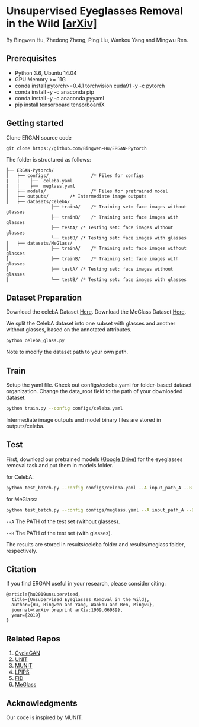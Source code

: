 # Unsupervised Eyeglasses Removal in the Wild [[arXiv]](https://arxiv.org/abs/1909.06989)
  By Bingwen Hu, Zhedong Zheng, Ping Liu, Wankou Yang and Mingwu Ren. 

## Prerequisites
- Python 3.6, Ubuntu 14.04
- GPU Memory >= 11G
- conda install pytorch>=0.4.1 torchvision cuda91 -y -c pytorch
- conda install -y -c anaconda pip
- conda install -y -c anaconda pyyaml
- pip install tensorboard tensorboardX

## Getting started
Clone ERGAN source code
```
git clone https://github.com/Bingwen-Hu/ERGAN-Pytorch
```

The folder is structured as follows:
```
├── ERGAN-Pytorch/
│   ├── configs/                /* Files for configs  
|   |    ├──  celeba.yaml
|   |    ├──  meglass.yaml
│   ├── models/                 /* Files for pretrained model    	
│   ├── outputs/		/* Intermediate image outputs 		
│   ├── datasets/CelebA/
                 ├── trainA/	/* Training set: face images without glasses		
                 ├── trainB/	/* Training set: face images with glasses		
                 ├── testA/	/* Testing set: face images without glasses		
                 └── testB/	/* Testing set: face images with glasses		
│   ├── datasets/MeGlass/
│                ├── trainA/	/* Training set: face images without glasses		
│                ├── trainB/	/* Training set: face images with glasses		
│                ├── testA/	/* Testing set: face images without glasses		
│                └── testB/	/* Testing set: face images with glasses
```

## Dataset Preparation
Download the celebA Dataset [Here]( https://drive.google.com/drive/folders/0B7EVK8r0v71pWEZsZE9oNnFzTm8 ). Download the MeGlass Dataset [Here](https://drive.google.com/file/d/1V0c8p6MOlSFY5R-Hu9LxYZYLXd8B8j9q/view).

We split the CelebA dataset into one subset with glasses and another without glasses, based on the annotated attributes.
```bash
python celeba_glass.py
```

Note to modify the dataset path to your own path.

## Train
Setup the yaml file. Check out configs/celeba.yaml for folder-based dataset organization. Change the data_root field to the path of your downloaded dataset.
```bash
python train.py --config configs/celeba.yaml
```
Intermediate image outputs and model binary files are stored in outputs/celeba.

## Test
First, download our pretrained models ([Google Drive](https://drive.google.com/file/d/1ap7qB6rkKjx5K2lrnzJ8eIHlpzW4fnh5/view?usp=sharing)) for the eyeglasses removal task and put them in models folder.

for CelebA:
```bash
python test_batch.py --config configs/celeba.yaml --A input_path_A --B input_path_B --output_folder results/celeba --checkpoint models/celeba.pt
```

for MeGlass:
```bash
python test_batch.py --config configs/meglass.yaml --A input_path_A --B input_path_B --output_folder results/meglass --checkpoint models/meglasss.pt
```

`--A` The PATH of the test set (without glasses).

`--B` The PATH of the test set (with glasses).


The results are stored in results/celeba folder and results/meglass folder, respectively.

## Citation
If you find ERGAN useful in your research, please consider citing:
```
@article{hu2019unsupervised,
  title={Unsupervised Eyeglasses Removal in the Wild},
  author={Hu, Bingwen and Yang, Wankou and Ren, Mingwu},
  journal={arXiv preprint arXiv:1909.06989},
  year={2019}
}

```

## Related Repos
1. [CycleGAN](https://github.com/junyanz/pytorch-CycleGAN-and-pix2pix)
2. [UNIT](https://github.com/mingyuliutw/UNIT)
3. [MUNIT](https://github.com/NVlabs/MUNIT)
4. [LPIPS](https://github.com/richzhang/PerceptualSimilarity)
5. [FID](https://github.com/bioinf-jku/TTUR)
6. [MeGlass](https://github.com/cleardusk/MeGlass)
## Acknowledgments
Our code is inspired by MUNIT.
